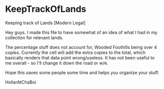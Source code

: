# KeepTrackOfLands
Keeping track of Lands [Modern Legal]

Hey guys. I made this file to have somewhat of an idea of what I had in my collection for relevant lands. 

The percentage stuff does not account for, Wooded Foothills being over 4 copies. Currently the cell will add the extra copies to the total, which basically renders that data point wrong/useless. It has not been useful to me overall - so I'll change it down the road or w/e.

Hope this saves some people some time and helps you organize your stuff.

HollarAtChaBoi
